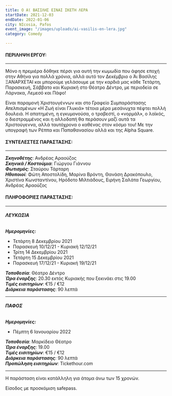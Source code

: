 ```yaml
---
title: Ο Αϊ ΒΑΣΙΛΗΣ ΕΙΝΑΙ ΣΚΕΤΗ ΛΕΡΑ
startDate: 2021-12-03
endDate: 2022-01-06
city: NIcosia, Pafos
event_image: "/images/uploads/ai-vasilis-en-lera.jpg"
category: Comedy

---
```

#### ΠΕΡΙΛΗΨΗ ΕΡΓΟΥ:

***

Μόνο η πρεμιέρα δόθηκε πέρσι για αυτή την κωμωδία που άφησε εποχή στην Αθήνα για πολλά χρόνια, αλλά αυτό τον Δεκέμβριο ο Άι Βασίλης ΞΑΝΑΡΧΕΤΑΙ και μπορούμε γελάσουμε με την καρδιά μας κάθε Τετάρτη, Παρασκευή, Σάββατο και Κυριακή στο Θέατρο Δέντρο, με περιοδεία σε Λάρνακα, Λεμεσό και Πάφο!

Είναι παραμονή Χριστουγέννων και στο Γραφείο Συμπαράστασης Απελπισμένων «Η Ζωή είναι Γλυκιά» τέτοια μέρα μεσάνυχτα πέφτει πολλή δουλειά. Η απατημένη, η εγκυμονούσα, ο τραβεστί, ο «νορμάλ», ο λαϊκός, ο διεστραμμένος και η αλλοδαπή θα περάσουν μαζί αυτά τα Χριστούγεννα, αλλά ταυτόχρονα ο καθένας στον κόσμο του! Με την υπογραφή των Ρέππα και Παπαθανασίου αλλά και της Alpha Square.

#### ΣΥΝΤΕΛΕΣΤΕΣ ΠΑΡΑΣΤΑΣΗΣ:

***

**_Σκηνοθέτης_**: Ανδρέας Αραούζος  
**_Σκηνικά / Κοστούμια_**: Γιώργου Γιάννου  
**_Φωτισμός_**: Σταύρου Τάρταρη  
**_Ηθοποιοί_**: Φώτη Αποστολίδη, Μαρίνα Βρόντη, Θανάση Δρακόπουλο, Χριστίνα Κωνσταντίνου, Ηρόδοτο Μιλτιάδους, Ειρήνη Σαλάτα Γεωργίου, Ανδρέας Αραούζος

#### ΠΛΗΡΟΦΟΡΙΕΣ ΠΑΡΑΣΤΑΣΗΣ:

***

###### **ΛΕΥΚΩΣΙΑ**

**_Ημερομηνίες:_**

* Τετάρτη 8 Δεκεμβρίου 2021
* Παρασκευή 10/12/21 - Κυριακή 12/12/21
* Τρίτη 14 Δεκεμβρίου 2021
* Τετάρτη 15 Δεκεμβρίου 2021
* Παρασκευή 17/12/21 - Κυριακή 19/12/21

**_Τοποθεσία_**: Θέατρο Δέντρο  
**_Ώρα έναρξης_**: 20.30 εκτός Κυριακής που ξεκινάει στις 19.00  
**_Τιμές εισιτηρίων_**: €15 / €12  
**_Διάρκεια παράστασης_**: 90 λεπτά

***

###### **ΠΑΦΟΣ**

**_Ημερομηνίες:_**

* Πέμπτη 6 Ιανουαρίου 2022

**_Τοποθεσία_**: Μαρκίδειο Θέατρο  
**_Ώρα έναρξης_**: 19.00  
**_Τιμές εισιτηρίων_**: €15 / €12  
**_Διάρκεια παράστασης_**_:_ 90 λεπτά  
**_Προπώληση εισιτηρίων_**_:_ Tickethour.com

***

Η παράσταση είναι κατάλληλη για άτομα άνω των 15 χρονών.

Είσοδος με προσκόμιση safepass.